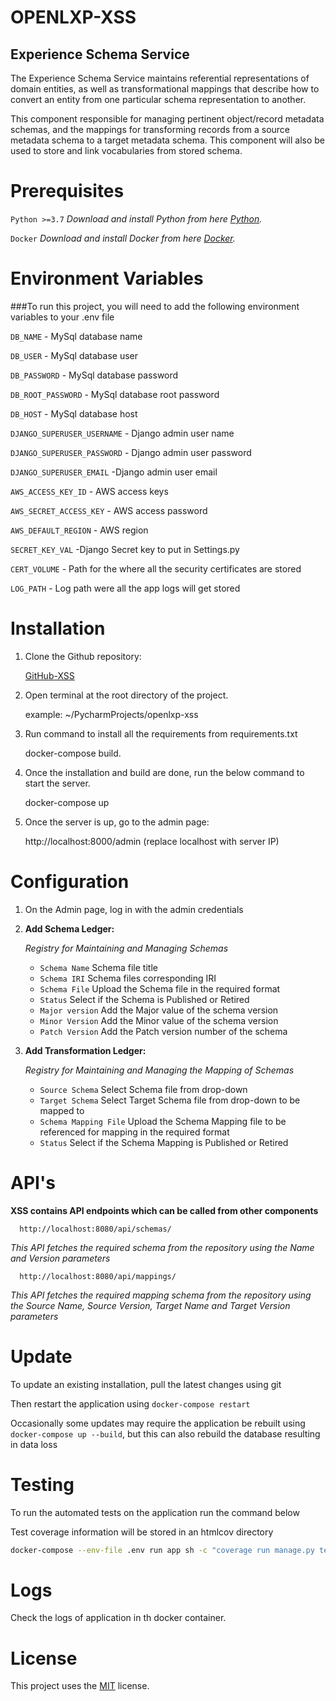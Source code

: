 
# OPENLXP-XSS

## Experience Schema Service


The Experience Schema Service maintains referential representations of domain entities, as well as transformational mappings that describe how to convert an entity from one particular schema representation to another.

This component responsible for managing pertinent object/record metadata schemas, and the mappings for transforming records from a source metadata schema to a target metadata schema. This component will also be used to store and link vocabularies from stored schema.


# Prerequisites
`Python >=3.7`  *Download and install Python from here [Python](https://www.python.org/downloads/).*

`Docker`  *Download and install Docker from here [Docker](https://www.docker.com/products/docker-desktop).*


# Environment Variables

###To run this project, you will need to add the following environment variables to your .env file

`DB_NAME` - MySql database name

`DB_USER` - MySql database user

`DB_PASSWORD` - MySql database password

`DB_ROOT_PASSWORD` - MySql database root password

`DB_HOST` - MySql database host

`DJANGO_SUPERUSER_USERNAME` - Django admin user name

`DJANGO_SUPERUSER_PASSWORD` - Django admin user password

`DJANGO_SUPERUSER_EMAIL` -Django admin user email

`AWS_ACCESS_KEY_ID` - AWS access keys

`AWS_SECRET_ACCESS_KEY` - AWS access password

`AWS_DEFAULT_REGION` - AWS region

`SECRET_KEY_VAL` -Django Secret key to put in Settings.py

`CERT_VOLUME` - Path for the where all the security certificates are stored

`LOG_PATH` - Log path were all the app logs will get stored


# Installation

1. Clone the Github repository:

   [GitHub-XSS](https://github.com/OpenLXP/openlxp-xss.git)

2. Open terminal at the root directory of the project.
    
    example: ~/PycharmProjects/openlxp-xss

3. Run command to install all the requirements from requirements.txt 
    
    docker-compose build.

4. Once the installation and build are done, run the below command to start the server.
    
    docker-compose up

5. Once the server is up, go to the admin page:
    
    http://localhost:8000/admin (replace localhost with server IP)


# Configuration

1. On the Admin page, log in with the admin credentials 


2. **Add Schema Ledger:** 
   
   *Registry for Maintaining and Managing Schemas*

   - `Schema Name` Schema file title
   - `Schema IRI` Schema files corresponding IRI
   - `Schema File` Upload the Schema file in the required format
   - `Status` Select if the Schema is Published or Retired
   - `Major version` Add the Major value of the schema version
   - `Minor Version` Add the Minor value of the schema version
   - `Patch Version` Add the Patch version number of the schema
   

3.  **Add Transformation Ledger:**
    
      *Registry for Maintaining and Managing the Mapping of Schemas*
      - `Source Schema` Select Schema file from drop-down
      - `Target Schema` Select Target Schema file from drop-down to be mapped to
      - `Schema Mapping File` Upload the Schema Mapping file to be referenced for mapping in the required format
      - `Status` Select if the Schema Mapping is Published or Retired
   
# API's 
 **XSS contains API endpoints which can be called from other components**
 
      http://localhost:8080/api/schemas/
    
*This API fetches the required schema from the repository using the Name and Version parameters*

      http://localhost:8080/api/mappings/
    
*This API fetches the required mapping schema from the repository using the Source Name, Source Version, Target Name and Target Version parameters*
   
# Update

To update an existing installation, pull the latest changes using git

Then restart the application using `docker-compose restart`

Occasionally some updates may require the application be rebuilt using `docker-compose up --build`, but this can also rebuild the database resulting in data loss

# Testing

To run the automated tests on the application run the command below

Test coverage information will be stored in an htmlcov directory

```bash
docker-compose --env-file .env run app sh -c "coverage run manage.py test && coverage html && flake8"
```

# Logs
Check the logs of application in th docker container.


# License

 This project uses the [MIT](http://www.apache.org/licenses/LICENSE-2.0) license.
  
